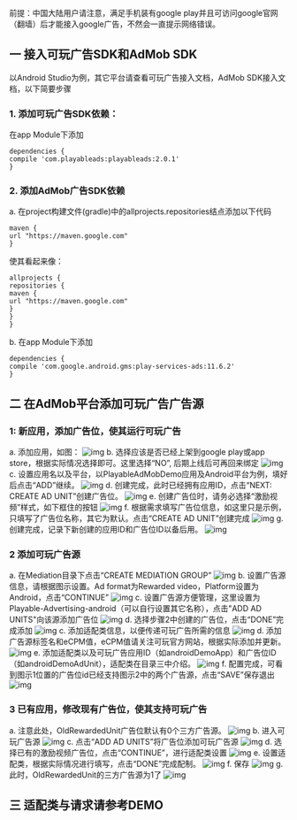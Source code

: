 前提：中国大陆用户请注意，满足手机装有google play并且可访问google官网（翻墙）后才能接入google广告，不然会一直提示网络错误。

## 一 接入可玩广告SDK和AdMob SDK
以Android Studio为例，其它平台请查看可玩广告接入文档，AdMob SDK接入文档，以下简要步骤
### 1. 添加可玩广告SDK依赖：
在app Module下添加
```
dependencies {
compile 'com.playableads:playableads:2.0.1'
}
```
### 2. 添加AdMob广告SDK依赖
a. 在project构建文件(gradle)中的allprojects.repositories结点添加以下代码
```
maven {
url "https://maven.google.com"
}
```
使其看起来像：
```
allprojects {
repositories {     
maven {
url "https://maven.google.com"
}
}
}
```
b. 在app Module下添加
```
dependencies {
compile 'com.google.android.gms:play-services-ads:11.6.2'
}
```
## 二 在AdMob平台添加可玩广告广告源
### 1: 新应用，添加广告位，使其运行可玩广告
a. 添加应用，如图：
![img](imgs/image01.png)
b. 选择应该是否已经上架到google play或app store，根据实际情况选择即可。这里选择“NO”, 后期上线后可再回来绑定
![img](imgs/image02.png)
c. 设置应用名以及平台，以PlayableAdMobDemo应用及Android平台为例，填好后点击“ADD”继续。
![img](imgs/image03.png)
d. 创建完成，此时已经拥有应用ID，点击“NEXT: CREATE AD UNIT”创建广告位。
![img](imgs/image04.png)
e. 创建广告位时，请务必选择“激励视频”样式，如下框住的按钮
![img](imgs/image05.png)
f. 根据需求填写广告位信息，如这里只是示例，只填写了广告位名称，其它为默认。点击“CREATE AD UNIT”创建完成
![img](imgs/image06.png)
g. 创建完成，记录下新创建的应用ID和广告位ID以备后用。
![img](imgs/image07.png)
### 2 添加可玩广告源
a. 在Mediation目录下点击“CREATE MEDIATION GROUP”
![img](imgs/image08.png)
b. 设置广告源信息，请根据图示设置。Ad format为Rewarded video，Platform设置为Android，点击“CONTINUE”
![img](imgs/image09.png)
c. 设置广告源方便管理，这里设置为Playable-Advertising-android（可以自行设置其它名称），点击"ADD AD UNITS"向该源添加广告位
![img](imgs/image10.png)
d. 选择步骤2中创建的广告位，点击“DONE”完成添加
![img](imgs/image11.png)
c. 添加适配类信息，以便传递可玩广告所需的信息
![img](imgs/image12.png)
d. 添加广告源标签名和eCPM值，eCPM值请关注可玩官方网站，根据实际添加并更新。
![img](imgs/image13.png)
e. 添加适配类以及可玩广告应用ID（如androidDemoApp）和广告位ID（如androidDemoAdUnit），适配类在目录三中介绍。
![img](imgs/image14.png)
f. 配置完成，可看到图示1位置的广告位id已经支持图示2中的两个广告源，点击“SAVE”保存退出
![img](imgs/image15.png)
### 3 已有应用，修改现有广告位，使其支持可玩广告
a. 注意此处，OldRewardedUnit广告位默认有0个三方广告源。
![img](imgs/image16.png)
b. 进入可玩广告源
![img](imgs/image17.png)
c. 点击“ADD AD UNITS”将广告位添加可玩广告源
![img](imgs/image18.png)
d. 选择已有的激励视频广告位，点击“CONTINUE”，进行适配类设置
![img](imgs/image19.png)
e. 设置适配类，根据实际情况进行填写，点击“DONE”完成配制。
![img](imgs/image20.png)
f. 保存
![img](imgs/image21.png)
g. 此时，OldRewardedUnit的三方广告源为1了
![img](imgs/image22.png)
## 三 适配类与请求请参考DEMO
